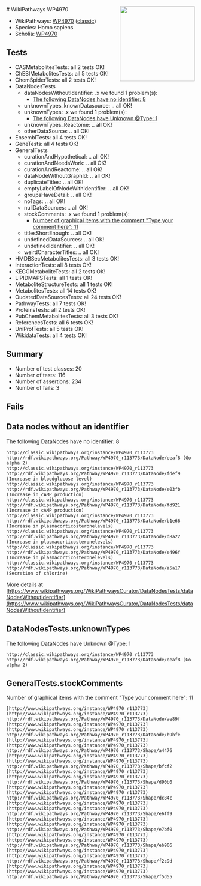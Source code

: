 <img style="float: right; width: 200px" src="https://upload.wikimedia.org/wikipedia/commons/thumb/8/83/Wplogo_with_text_500.png/640px-Wplogo_with_text_500.png" />
# WikiPathways WP4970

* WikiPathways: [WP4970](https://wikipathways.org/pathways/WP4970) ([classic](https://classic.wikipathways.org/instance/WP4970))
* Species: Homo sapiens
* Scholia: [WP4970](https://scholia.toolforge.org/wikipathways/WP4970)
## Tests
* CASMetabolitesTests: all 2 tests OK!
* ChEBIMetabolitesTests: all 5 tests OK!
* ChemSpiderTests: all 2 tests OK!
* DataNodesTests
    * dataNodesWithoutIdentifier: .x we found 1 problem(s):
        * [The following DataNodes have no identifier: 8](#d2d32fa7)
    * unknownTypes_knownDatasource: .. all OK!
    * unknownTypes: .x we found 1 problem(s):
        * [The following DataNodes have Unknown @Type: 1](#839973df)
    * unknownTypes_Reactome: .. all OK!
    * otherDataSource: .. all OK!
* EnsemblTests: all 4 tests OK!
* GeneTests: all 4 tests OK!
* GeneralTests
    * curationAndHypothetical: .. all OK!
    * curationAndNeedsWork: .. all OK!
    * curationAndReactome: .. all OK!
    * dataNodeWithoutGraphId: .. all OK!
    * duplicateTitles: .. all OK!
    * emptyLabelOfNodeWithIdentifier: .. all OK!
    * groupsHaveDetail: .. all OK!
    * noTags: .. all OK!
    * nullDataSources: .. all OK!
    * stockComments: .x we found 1 problem(s):
        * [Number of graphical items with the comment "Type your comment here": 11](#7a336a28)
    * titlesShortEnough: .. all OK!
    * undefinedDataSources: .. all OK!
    * undefinedIdentifier: .. all OK!
    * weirdCharacterTitles: .. all OK!
* HMDBSecMetabolitesTests: all 3 tests OK!
* InteractionTests: all 8 tests OK!
* KEGGMetaboliteTests: all 2 tests OK!
* LIPIDMAPSTests: all 1 tests OK!
* MetaboliteStructureTests: all 1 tests OK!
* MetabolitesTests: all 14 tests OK!
* OudatedDataSourcesTests: all 24 tests OK!
* PathwayTests: all 7 tests OK!
* ProteinsTests: all 2 tests OK!
* PubChemMetabolitesTests: all 3 tests OK!
* ReferencesTests: all 6 tests OK!
* UniProtTests: all 5 tests OK!
* WikidataTests: all 4 tests OK!


## Summary

* Number of test classes: 20
* Number of tests: 116
* Number of assertions: 234
* Number of fails: 3

## Fails

<a name="d2d32fa7" />

## Data nodes without an identifier

The following DataNodes have no identifier: 8
```
http://classic.wikipathways.org/instance/WP4970_r113773 http://rdf.wikipathways.org/Pathway/WP4970_r113773/DataNode/eeaf8 (Go alpha 2)
http://classic.wikipathways.org/instance/WP4970_r113773 http://rdf.wikipathways.org/Pathway/WP4970_r113773/DataNode/fdef9 (Increase in bloodglucose level)
http://classic.wikipathways.org/instance/WP4970_r113773 http://rdf.wikipathways.org/Pathway/WP4970_r113773/DataNode/e03fb (Increase in cAMP production)
http://classic.wikipathways.org/instance/WP4970_r113773 http://rdf.wikipathways.org/Pathway/WP4970_r113773/DataNode/fd921 (Increase in cAMP production)
http://classic.wikipathways.org/instance/WP4970_r113773 http://rdf.wikipathways.org/Pathway/WP4970_r113773/DataNode/b1e66 (Increase in plasmacorticosteronelevels)
http://classic.wikipathways.org/instance/WP4970_r113773 http://rdf.wikipathways.org/Pathway/WP4970_r113773/DataNode/d8a22 (Increase in plasmacorticosteronelevels)
http://classic.wikipathways.org/instance/WP4970_r113773 http://rdf.wikipathways.org/Pathway/WP4970_r113773/DataNode/e496f (Increase in plasmacorticosteronelevels)
http://classic.wikipathways.org/instance/WP4970_r113773 http://rdf.wikipathways.org/Pathway/WP4970_r113773/DataNode/a5a17 (Secretion of chlorine)
```

More details at [https://www.wikipathways.org/WikiPathwaysCurator/DataNodesTests/dataNodesWithoutIdentifier](https://www.wikipathways.org/WikiPathwaysCurator/DataNodesTests/dataNodesWithoutIdentifier)

<a name="839973df" />

## DataNodesTests.unknownTypes

The following DataNodes have Unknown @Type: 1
```
http://classic.wikipathways.org/instance/WP4970_r113773 http://rdf.wikipathways.org/Pathway/WP4970_r113773/DataNode/eeaf8 (Go alpha 2)
```

<a name="7a336a28" />

## GeneralTests.stockComments

Number of graphical items with the comment "Type your comment here": 11
```
[http://www.wikipathways.org/instance/WP4970_r113773](http://www.wikipathways.org/instance/WP4970_r113773) http://rdf.wikipathways.org/Pathway/WP4970_r113773/DataNode/ae89f
[http://www.wikipathways.org/instance/WP4970_r113773](http://www.wikipathways.org/instance/WP4970_r113773) http://rdf.wikipathways.org/Pathway/WP4970_r113773/DataNode/b9bfe
[http://www.wikipathways.org/instance/WP4970_r113773](http://www.wikipathways.org/instance/WP4970_r113773) http://rdf.wikipathways.org/Pathway/WP4970_r113773/Shape/a4476
[http://www.wikipathways.org/instance/WP4970_r113773](http://www.wikipathways.org/instance/WP4970_r113773) http://rdf.wikipathways.org/Pathway/WP4970_r113773/Shape/bfcf2
[http://www.wikipathways.org/instance/WP4970_r113773](http://www.wikipathways.org/instance/WP4970_r113773) http://rdf.wikipathways.org/Pathway/WP4970_r113773/Shape/d90b0
[http://www.wikipathways.org/instance/WP4970_r113773](http://www.wikipathways.org/instance/WP4970_r113773) http://rdf.wikipathways.org/Pathway/WP4970_r113773/Shape/dc84c
[http://www.wikipathways.org/instance/WP4970_r113773](http://www.wikipathways.org/instance/WP4970_r113773) http://rdf.wikipathways.org/Pathway/WP4970_r113773/Shape/e6ff9
[http://www.wikipathways.org/instance/WP4970_r113773](http://www.wikipathways.org/instance/WP4970_r113773) http://rdf.wikipathways.org/Pathway/WP4970_r113773/Shape/e7bf0
[http://www.wikipathways.org/instance/WP4970_r113773](http://www.wikipathways.org/instance/WP4970_r113773) http://rdf.wikipathways.org/Pathway/WP4970_r113773/Shape/eb906
[http://www.wikipathways.org/instance/WP4970_r113773](http://www.wikipathways.org/instance/WP4970_r113773) http://rdf.wikipathways.org/Pathway/WP4970_r113773/Shape/f2c9d
[http://www.wikipathways.org/instance/WP4970_r113773](http://www.wikipathways.org/instance/WP4970_r113773) http://rdf.wikipathways.org/Pathway/WP4970_r113773/Shape/f5d55
```

